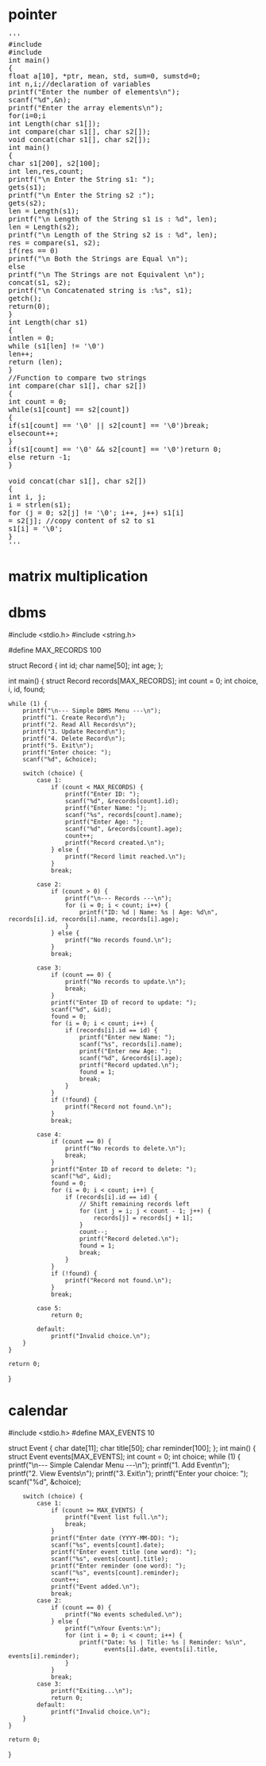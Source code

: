# pointer 

<pre>
'''
#include<stdio.h>
#include<math.h>
int main()
{
float a[10], *ptr, mean, std, sum=0, sumstd=0;
int n,i;//declaration of variables
printf("Enter the number of elements\n");
scanf("%d",&n);
printf("Enter the array elements\n");
for(i=0;i<n;i++)
{
scanf("%f",&a[i]);
}
ptr=a;
for(i=0;i<n;i++)
{
sum=sum+ *ptr;
ptr++;
}
mean=sum/n;
ptr=a;
for(i=0;i<n;i++)
{
sumstd=sumstd + pow((*ptr - mean),2); ptr++;
}
std= sqrt(sumstd/n);
printf("Mean=%.3f\t",mean);
printf("Standard deviation=%.3f\t",std);
return 0;
}



# string


#include<stdio.h>
int Length(char s1[]);
int compare(char s1[], char s2[]);
void concat(char s1[], char s2[]);
int main()
{
char s1[200], s2[100];
int len,res,count;
printf("\n Enter the String s1: ");
gets(s1);
printf("\n Enter the String s2 :");
gets(s2);
len = Length(s1);
printf("\n Length of the String s1 is : %d", len);
len = Length(s2);
printf("\n Length of the String s2 is : %d", len);
res = compare(s1, s2);
if(res == 0)
printf("\n Both the Strings are Equal \n");
else
printf("\n The Strings are not Equivalent \n");
concat(s1, s2);
printf("\n Concatenated string is :%s", s1);
getch();
return(0);
}
int Length(char s1)
{
intlen = 0;
while (s1[len] != '\0') 
len++;
return (len);
}
//Function to compare two strings
int compare(char s1[], char s2[])
{
int count = 0;
while(s1[count] == s2[count])
{
if(s1[count] == '\0' || s2[count] == '\0')break;
elsecount++;
}
if(s1[count] == '\0' && s2[count] == '\0')return 0;
else return -1;
}

void concat(char s1[], char s2[])
{
int i, j;
i = strlen(s1);
for (j = 0; s2[j] != '\0'; i++, j++) s1[i]
= s2[j]; //copy content of s2 to s1
s1[i] = '\0'; 
}
'''
</pre>


# matrix multiplication


# dbms

#include <stdio.h>
#include <string.h>

#define MAX_RECORDS 100


struct Record {
    int id;
    char name[50];
    int age;
};

int main() {
    struct Record records[MAX_RECORDS];
    int count = 0; 
    int choice, i, id, found;

    while (1) {
        printf("\n--- Simple DBMS Menu ---\n");
        printf("1. Create Record\n");
        printf("2. Read All Records\n");
        printf("3. Update Record\n");
        printf("4. Delete Record\n");
        printf("5. Exit\n");
        printf("Enter choice: ");
        scanf("%d", &choice);

        switch (choice) {
            case 1:
                if (count < MAX_RECORDS) {
                    printf("Enter ID: ");
                    scanf("%d", &records[count].id);
                    printf("Enter Name: ");
                    scanf("%s", records[count].name);
                    printf("Enter Age: ");
                    scanf("%d", &records[count].age);
                    count++;
                    printf("Record created.\n");
                } else {
                    printf("Record limit reached.\n");
                }
                break;

            case 2:
                if (count > 0) {
                    printf("\n--- Records ---\n");
                    for (i = 0; i < count; i++) {
                        printf("ID: %d | Name: %s | Age: %d\n", records[i].id, records[i].name, records[i].age);
                    }
                } else {
                    printf("No records found.\n");
                }
                break;

            case 3:
                if (count == 0) {
                    printf("No records to update.\n");
                    break;
                }
                printf("Enter ID of record to update: ");
                scanf("%d", &id);
                found = 0;
                for (i = 0; i < count; i++) {
                    if (records[i].id == id) {
                        printf("Enter new Name: ");
                        scanf("%s", records[i].name);
                        printf("Enter new Age: ");
                        scanf("%d", &records[i].age);
                        printf("Record updated.\n");
                        found = 1;
                        break;
                    }
                }
                if (!found) {
                    printf("Record not found.\n");
                }
                break;

            case 4:
                if (count == 0) {
                    printf("No records to delete.\n");
                    break;
                }
                printf("Enter ID of record to delete: ");
                scanf("%d", &id);
                found = 0;
                for (i = 0; i < count; i++) {
                    if (records[i].id == id) {
                        // Shift remaining records left
                        for (int j = i; j < count - 1; j++) {
                            records[j] = records[j + 1];
                        }
                        count--;
                        printf("Record deleted.\n");
                        found = 1;
                        break;
                    }
                }
                if (!found) {
                    printf("Record not found.\n");
                }
                break;

            case 5:
                return 0;

            default:
                printf("Invalid choice.\n");
        }
    }

    return 0;
}


# calendar


#include <stdio.h>
#define MAX_EVENTS 10

struct Event {
    char date[11];
    char title[50];
    char reminder[100];
};
int main() {
    struct Event events[MAX_EVENTS];
    int count = 0;
    int choice;
    while (1) {
        printf("\n--- Simple Calendar Menu ---\n");
        printf("1. Add Event\n");
        printf("2. View Events\n");
        printf("3. Exit\n");
        printf("Enter your choice: ");
        scanf("%d", &choice);

        switch (choice) {
            case 1:
                if (count >= MAX_EVENTS) {
                    printf("Event list full.\n");
                    break;
                }
                printf("Enter date (YYYY-MM-DD): ");
                scanf("%s", events[count].date);
                printf("Enter event title (one word): ");
                scanf("%s", events[count].title);
                printf("Enter reminder (one word): ");
                scanf("%s", events[count].reminder);
                count++;
                printf("Event added.\n");
                break;
            case 2:
                if (count == 0) {
                    printf("No events scheduled.\n");
                } else {
                    printf("\nYour Events:\n");
                    for (int i = 0; i < count; i++) {
                        printf("Date: %s | Title: %s | Reminder: %s\n",
                               events[i].date, events[i].title, events[i].reminder);
                    }
                }
                break;
            case 3:
                printf("Exiting...\n");
                return 0;
            default:
                printf("Invalid choice.\n");
        }
    }

    return 0;
}
